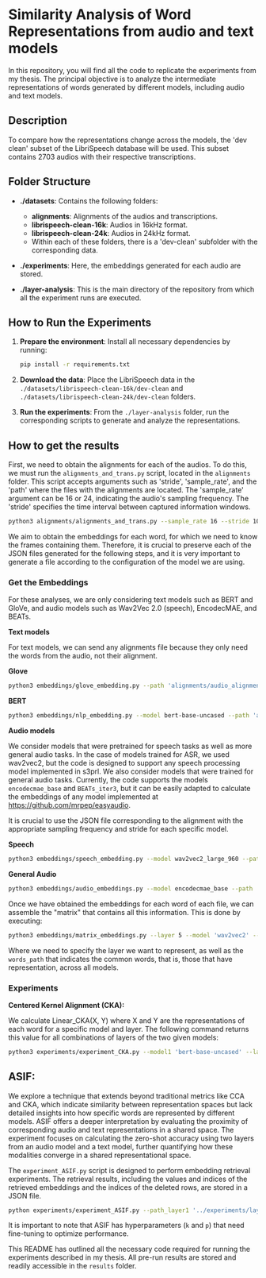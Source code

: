 # Similarity Analysis of Word Representations from audio and text models

In this repository, you will find all the code to replicate the experiments from my thesis. The principal objective is to analyze the intermediate representations of words generated by different models, including audio and text models.

## Description

To compare how the representations change across the models, the 'dev clean' subset of the LibriSpeech database will be used. This subset contains 2703 audios with their respective transcriptions.

## Folder Structure

- **./datasets**: Contains the following folders:
  - **alignments**: Alignments of the audios and transcriptions.
  - **librispeech-clean-16k**: Audios in 16kHz format.
  - **librispeech-clean-24k**: Audios in 24kHz format.
  - Within each of these folders, there is a 'dev-clean' subfolder with the corresponding data.

- **./experiments**: Here, the embeddings generated for each audio are stored.

- **./layer-analysis**: This is the main directory of the repository from which all the experiment runs are executed.

## How to Run the Experiments

1. **Prepare the environment**: Install all necessary dependencies by running:
    ```bash
    pip install -r requirements.txt
    ```
2. **Download the data**: Place the LibriSpeech data in the `./datasets/librispeech-clean-16k/dev-clean` and `./datasets/librispeech-clean-24k/dev-clean` folders.

3. **Run the experiments**: From the `./layer-analysis` folder, run the corresponding scripts to generate and analyze the representations.

## How to get the results

First, we need to obtain the alignments for each of the audios. To do this, we must run the `alignments_and_trans.py` script, located in the `alignments` folder. This script accepts arguments such as 'stride', 'sample_rate', and the 'path' where the files with the alignments are located. The 'sample_rate' argument can be 16 or 24, indicating the audio's sampling frequency. The 'stride' specifies the time interval between captured information windows.

```bash
python3 alignments/alignments_and_trans.py --sample_rate 16 --stride 10 --path '../datasets/alignments'
```

We aim to obtain the embeddings for each word, for which we need to know the frames containing them. Therefore, it is crucial to preserve each of the JSON files generated for the following steps, and it is very important to generate a file according to the configuration of the model we are using.


### Get the Embeddings

For these analyses, we are only considering text models such as BERT and GloVe, and audio models such as Wav2Vec 2.0 (speech), EncodecMAE, and BEATs.

**Text models**

For text models, we can send any alignments file because they only need the words from the audio, not their alignment.

**Glove**

```bash
python3 embeddings/glove_embedding.py --path 'alignments/audio_alignments_20_16.json'
```

**BERT**

```bash
python3 embeddings/nlp_embedding.py --model bert-base-uncased --path 'alignments/audio_alignments_20_16.json' --device 'cuda'
```

**Audio models**

We consider models that were pretrained for speech tasks as well as more general audio tasks. In the case of models trained for ASR, we used wav2vec2, but the code is designed to support any speech processing model implemented in s3prl. 
We also consider models that were trained for general audio tasks. Currently, the code supports the models `encodecmae_base` and `BEATs_iter3`, but it can be easily adapted to calculate the embeddings of any model implemented at https://github.com/mrpep/easyaudio. 

It is crucial to use the JSON file corresponding to the alignment with the appropriate sampling frequency and stride for each specific model.

**Speech**

```bash
python3 embeddings/speech_embedding.py --model wav2vec2_large_960 --path 'alignments/audio_alignments_20_16.json' --device 'cuda'
```

**General Audio**

```bash
python3 embeddings/audio_embeddings.py --model encodecmae_base --path 'alignments/audio_alignments_13.33_24.json' --device 'cuda'
```

Once we have obtained the embeddings for each word of each file, we can assemble the "matrix" that contains all this information. This is done by executing:

```bash
python3 embeddings/matrix_embeddings.py --layer 5 --model 'wav2vec2' --words_path 'words_in_order1.json'
``` 

Where we need to specify the layer we want to represent, as well as the `words_path` that indicates the common words, that is, those that have representation, across all models.

### Experiments


**Centered Kernel Alignment (CKA):**

We calculate Linear_CKA(X, Y) where X and Y are the representations of each word for a specific model and layer. The following command returns this value for all combinations of layers of the two given models:

```bash
python3 experiments/experiment_CKA.py --model1 'bert-base-uncased' --layer1 12 --model2 'wav2vec2_large_960' --layer2 24
``` 

## ASIF:

We explore a technique that extends beyond traditional metrics like CCA and CKA, which indicate similarity between representation spaces but lack detailed insights into how specific words are represented by different models. ASIF offers a deeper interpretation by evaluating the proximity of corresponding audio and text representations in a shared space. The experiment focuses on calculating the zero-shot accuracy using two layers from an audio model and a text model, further quantifying how these modalities converge in a shared representational space.

The `experiment_ASIF.py` script is designed to perform embedding retrieval experiments. The retrieval results, including the values and indices of the retrieved embeddings and the indices of the deleted rows, are stored in a JSON file. 

```bash
python experiments/experiment_ASIF.py --path_layer1 '../experiments/layers/embeddings_layer6_wav2vec2.json' --path_layer2 '../experiments/layers/embeddings_layer0_glove.json' --k 600 --p 4 --keys 'words_in_order1.json'
``` 

It is important to note that ASIF has hyperparameters (`k` and `p`) that need fine-tuning to optimize performance.


This README has outlined all the necessary code required for running the experiments described in my thesis. All pre-run results are stored and readily accessible in the `results` folder.